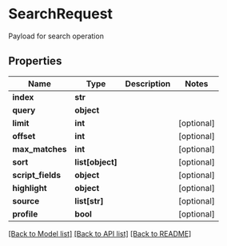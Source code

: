 # SearchRequest

Payload for search operation
## Properties
Name | Type | Description | Notes
------------ | ------------- | ------------- | -------------
**index** | **str** |  | 
**query** | **object** |  | 
**limit** | **int** |  | [optional] 
**offset** | **int** |  | [optional] 
**max_matches** | **int** |  | [optional] 
**sort** | **list[object]** |  | [optional] 
**script_fields** | **object** |  | [optional] 
**highlight** | **object** |  | [optional] 
**source** | **list[str]** |  | [optional] 
**profile** | **bool** |  | [optional] 

[[Back to Model list]](../README.md#documentation-for-models) [[Back to API list]](../README.md#documentation-for-api-endpoints) [[Back to README]](../README.md)



